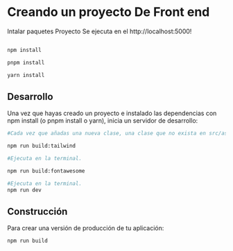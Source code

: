# Creando un proyecto De Front end

Intalar paquetes Proyecto Se ejecuta en el http://localhost:5000!


```bash

npm install

pnpm install

yarn install
```

## Desarrollo

Una vez que hayas creado un proyecto e instalado las dependencias con npm install (o pnpm install o yarn), inicia un servidor de desarrollo:

```bash
#Cada vez que añadas una nueva clase, una clase que no exista en src/assets/styles/tailwind.css, necesitarás ejecutar este comando.

npm run build:tailwind

#Ejecuta en la terminal.

npm run build:fontawesome

#Ejecuta en la terminal.
npm run dev

```

## Construcción

Para crear una versión de producción de tu aplicación:



```bash
npm run build
```

